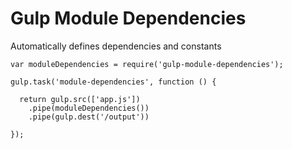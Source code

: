 Gulp Module Dependencies
====================

Automatically defines dependencies and constants


    var moduleDependencies = require('gulp-module-dependencies');

    gulp.task('module-dependencies', function () {

      return gulp.src(['app.js'])
        .pipe(moduleDependencies())
        .pipe(gulp.dest('/output'))

    });
